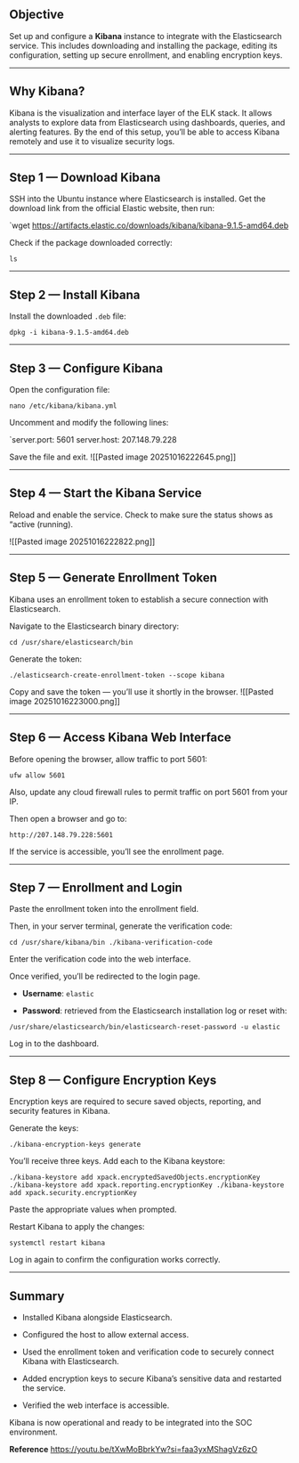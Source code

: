 
## Objective

Set up and configure a **Kibana** instance to integrate with the Elasticsearch service. This includes downloading and installing the package, editing its configuration, setting up secure enrollment, and enabling encryption keys.

---

## Why Kibana?

Kibana is the visualization and interface layer of the ELK stack. It allows analysts to explore data from Elasticsearch using dashboards, queries, and alerting features. By the end of this setup, you’ll be able to access Kibana remotely and use it to visualize security logs.

---

## Step 1 — Download Kibana

SSH into the Ubuntu instance where Elasticsearch is installed. Get the download link from the official Elastic website, then run:

`wget https://artifacts.elastic.co/downloads/kibana/kibana-9.1.5-amd64.deb

Check if the package downloaded correctly:

`ls`

---

## Step 2 — Install Kibana

Install the downloaded `.deb` file:

`dpkg -i kibana-9.1.5-amd64.deb`

---

## Step 3 — Configure Kibana

Open the configuration file:

`nano /etc/kibana/kibana.yml`

Uncomment and modify the following lines:

`server.port: 5601 server.host: 207.148.79.228

Save the file and exit.
![[Pasted image 20251016222645.png]]

---

## Step 4 — Start the Kibana Service

Reload and enable the service. Check to make sure the status shows as “active (running).

![[Pasted image 20251016222822.png]]

---

## Step 5 — Generate Enrollment Token

Kibana uses an enrollment token to establish a secure connection with Elasticsearch.

Navigate to the Elasticsearch binary directory:

`cd /usr/share/elasticsearch/bin`

Generate the token:

`./elasticsearch-create-enrollment-token --scope kibana`

Copy and save the token — you’ll use it shortly in the browser.
![[Pasted image 20251016223000.png]]

---

## Step 6 — Access Kibana Web Interface

Before opening the browser, allow traffic to port 5601:

`ufw allow 5601`

Also, update any cloud firewall rules to permit traffic on port 5601 from your IP.

Then open a browser and go to:

`http://207.148.79.228:5601`

If the service is accessible, you’ll see the enrollment page.

---

## Step 7 — Enrollment and Login

Paste the enrollment token into the enrollment field.

Then, in your server terminal, generate the verification code:

`cd /usr/share/kibana/bin ./kibana-verification-code`

Enter the verification code into the web interface.

Once verified, you’ll be redirected to the login page.

- **Username**: `elastic`
    
- **Password**: retrieved from the Elasticsearch installation log or reset with:
    

`/usr/share/elasticsearch/bin/elasticsearch-reset-password -u elastic`

Log in to the dashboard.

---

## Step 8 — Configure Encryption Keys

Encryption keys are required to secure saved objects, reporting, and security features in Kibana.

Generate the keys:

`./kibana-encryption-keys generate`

You’ll receive three keys. Add each to the Kibana keystore:

`./kibana-keystore add xpack.encryptedSavedObjects.encryptionKey ./kibana-keystore add xpack.reporting.encryptionKey ./kibana-keystore add xpack.security.encryptionKey`

Paste the appropriate values when prompted.

Restart Kibana to apply the changes:

`systemctl restart kibana`

Log in again to confirm the configuration works correctly.

---

## Summary

- Installed Kibana alongside Elasticsearch.
    
- Configured the host to allow external access.
    
- Used the enrollment token and verification code to securely connect Kibana with Elasticsearch.
    
- Added encryption keys to secure Kibana’s sensitive data and restarted the service.
    
- Verified the web interface is accessible.
    

Kibana is now operational and ready to be integrated into the SOC environment.

**Reference**
https://youtu.be/tXwMoBbrkYw?si=faa3yxMShagVz6zO